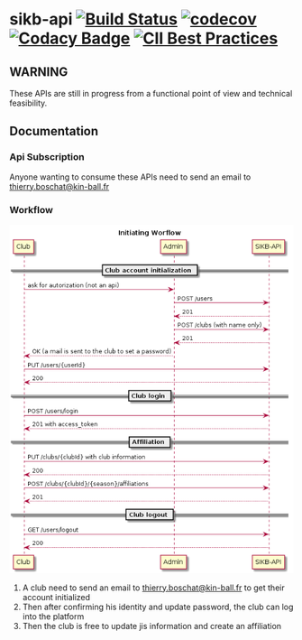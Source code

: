 # sikb-api [![Build Status](https://travis-ci.com/alexeil/sikb-api.svg?branch=master)](https://travis-ci.com/alexeil/sikb-api) [![codecov](https://codecov.io/gh/alexeil/sikb-api/branch/master/graph/badge.svg)](https://codecov.io/gh/alexeil/sikb-api) [![Codacy Badge](https://api.codacy.com/project/badge/Grade/258ba8c0d5124f799c00290f5376f4eb)](https://www.codacy.com/app/alexeil/sikb-api?utm_source=github.com&amp;utm_medium=referral&amp;utm_content=alexeil/sikb-api&amp;utm_campaign=Badge_Grade) [![CII Best Practices](https://bestpractices.coreinfrastructure.org/projects/2463/badge)](https://bestpractices.coreinfrastructure.org/projects/2463) 

## WARNING
These APIs are still in progress from a functional point of view and technical feasibility.

## Documentation

### Api Subscription
Anyone wanting to consume these APIs need to send an email to thierry.boschat@kin-ball.fr

### Workflow

![Worflow](doc/schema/workflow.png)

  1. A club need to send an email to thierry.boschat@kin-ball.fr to get their account initialized
  2. Then after confirming his identity and update password, the club can log into the platform
  3. Then the club is free to update jis information and create an affiliation
